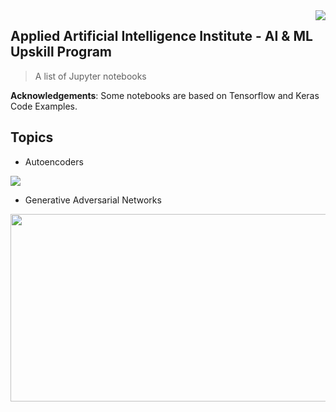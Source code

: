 <img src="https://github.com/matiassingers/awesome-readme/blob/master/icon.png" align="right" />

## Applied Artificial Intelligence Institute - AI & ML Upskill Program

> A list of Jupyter notebooks

**Acknowledgements**: Some notebooks are based on Tensorflow and Keras Code Examples.

## Topics
- Autoencoders
<img src="https://blog.keras.io/img/ae/autoencoder_schema.jpg" align="center" />

- Generative Adversarial Networks
<img src="https://sthalles.github.io/assets/dcgan/GANs.png" align="center" width="600" height="300" />
